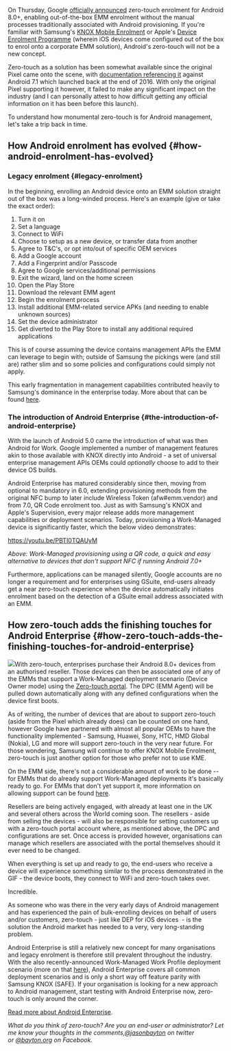 <!---
title: "Android zero-touch enrolment has landed"
date: "2017-09-23"
categories:
  - "enterprise"
tags:
  - "android"
  - "android-enterprise"
  - "apple"
  - "dep"
  - "enrolment"
  - "mobile"
  - "mobile-enrolment"
  - "oreo"
--->

On Thursday, Google [officially announced](https://www.blog.google/products/android-enterprise/android-zero-touch-enrollment-seamless-and-secure-enterprise-deployment/) zero-touch enrolment for Android 8.0+, enabling out-of-the-box EMM enrolment without the manual processes traditionally associated with Android provisioning. If you're familiar with Samsung's [KNOX Mobile Enrolment](https://www.samsungknox.com/en/solutions/mobile-enrollment) or Apple's [Device Enrolment Programme](https://deploy.apple.com) (wherein iOS devices come configured out of the box to enrol onto a corporate EMM solution), Android's zero-touch will not be a new concept.

Zero-touch as a solution has been somewhat available since the original Pixel came onto the scene, with [documentation referencing it](https://developers.google.com/android/work/requirements/features) against Android 7.1 which launched back at the end of 2016. With only the original Pixel supporting it however, it failed to make any significant impact on the industry (and I can personally attest to how difficult getting any official information on it has been before this launch).

To understand how monumental zero-touch is for Android management, let's take a trip back in time.

## How Android enrolment has evolved {#how-android-enrolment-has-evolved}

### Legacy enrolment {#legacy-enrolment}

In the beginning, enrolling an Android device onto an EMM solution straight out of the box was a long-winded process. Here's an example (give or take the exact order):

1. Turn it on
2. Set a language
3. Connect to WiFi
4. Choose to setup as a new device, or transfer data from another
5. Agree to T&C's, or opt into/out of specific OEM services
6. Add a Google account
7. Add a Fingerprint and/or Passcode
8. Agree to Google services/additional permissions
9. Exit the wizard, land on the home screen
10. Open the Play Store
11. Download the relevant EMM agent
12. Begin the enrolment process
13. Install additional EMM-related service APKs (and needing to enable unknown sources)
14. Set the device administrator
15. Get diverted to the Play Store to install any additional required applications

This is of course assuming the device contains management APIs the EMM can leverage to begin with; outside of Samsung the pickings were (and still are) rather slim and so some policies and configurations could simply not apply.

This early fragmentation in management capabilities contributed heavily to Samsung's dominance in the enterprise today. More about that can be found [here](/docs/enterprise-mobility/android/what-is-android-enterprise-and-why-is-it-used/#history).

### The introduction of Android Enterprise {#the-introduction-of-android-enterprise}

With the launch of Android 5.0 came the introduction of what was then Android for Work. Google implemented a number of management features akin to those available with KNOX directly into Android - a set of universal enterprise management APIs OEMs could _optionally_ choose to add to their device OS builds.

Android Enterprise has matured considerably since then, moving from optional to mandatory in 6.0, extending provisioning methods from the original NFC bump to later include Wireless Token (afw#emm.vendor) and from 7.0, QR Code enrolment too. Just as with Samsung's KNOX and Apple's Supervision, every major release adds more management capabilities or deployment scenarios. Today, provisioning a Work-Managed device is significantly faster, which the below video demonstrates:

https://youtu.be/PBTI0TQAUyM

_Above: Work-Managed provisioning using a QR code, a quick and easy alternative to devices that don't support NFC if running Android 7.0+_

Furthermore, applications can be managed silently, Google accounts are no longer a requirement and for enterprises using GSuite, end-users already get a near zero-touch experience when the device automatically initiates enrolment based on the detection of a GSuite email address associated with an EMM.

## How zero-touch adds the finishing touches for Android Enterprise {#how-zero-touch-adds-the-finishing-touches-for-android-enterprise}

[![](/wp-content/uploads/2017/09/ZT-Demo-Gif_pixel.gif)](/wp-content/uploads/2017/09/ZT-Demo-Gif_pixel.gif)With zero-touch, enterprises purchase their Android 8.0+ devices from an authorised reseller. Those devices can then be associated one of any of the EMMs that support a Work-Managed deployment scenario (Device Owner mode) using the [Zero-touch portal](https://partner.android.com/zerotouch). The DPC (EMM Agent) will be pulled down automatically along with any defined configurations when the device first boots.

As of writing, the number of devices that are about to support zero-touch (aside from the Pixel which already does) can be counted on one hand, however Google have partnered with almost all popular OEMs to have the functionality implemented - Samsung, Huawei, Sony, HTC, HMD Global (Nokia), LG and more will support zero-touch in the very near future. For those wondering, Samsung will continue to offer KNOX Mobile Enrolment, zero-touch is just another option for those who prefer not to use KME.

On the EMM side, there's not a considerable amount of work to be done -- for EMMs that do already support Work-Managed deployments it's basically ready to go. For EMMs that don't yet support it, more information on allowing support can be found [here](https://developers.google.com/android/work/requirements/work-managed-device).

Resellers are being actively engaged, with already at least one in the UK and several others across the World coming soon. The resellers - aside from selling the devices - will also be responsible for setting customers up with a zero-touch portal account where, as mentioned above, the DPC and configurations are set. Once access is provided however, organisations can manage which resellers are associated with the portal themselves should it ever need to be changed.

When everything is set up and ready to go, the end-users who receive a device will experience something similar to the process demonstrated in the GIF - the device boots, they connect to WiFi and zero-touch takes over.

Incredible.

As someone who was there in the very early days of Android management and has experienced the pain of bulk-enrolling devices on behalf of users and/or customers, zero-touch - just like DEP for iOS devices  - is the solution the Android market has needed to a very, very long-standing problem.

Android Enterprise is still a relatively new concept for many organisations and legacy enrolment is therefore still prevalent throughout the industry. With the also recently-announced Work-Managed Work Profile deployment scenario (more on that [here](/docs/enterprise-mobility/android/what-is-android-enterprise-and-why-is-it-used/#enter-android-enterprise)), Android Enterprise covers all common deployment scenarios and is only a short way off feature parity with Samsung KNOX (SAFE). If your organisation is looking for a new approach to Android management, start testing with Android Enterprise now, zero-touch is only around the corner.

[Read more about Android Enterprise](/docs/enterprise-mobility/android/what-is-android-enterprise-and-why-is-it-used/).

_What do you think of zero-touch? Are you an end-user or administrator? Let me know your thoughts in the comments,[@jasonbayton](https://twitter.com/jasonbayton) on twitter or [@bayton.org](https://facebook.com/bayton.org) on Facebook._
